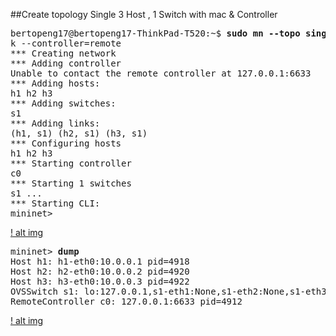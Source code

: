 
##Create topology Single 3 Host , 1 Switch  with mac & Controller

<pre>
bertopeng17@bertopeng17-ThinkPad-T520:~$ <b>sudo mn --topo single,3 --mac --switch ovs</b>
k --controller=remote
*** Creating network
*** Adding controller
Unable to contact the remote controller at 127.0.0.1:6633
*** Adding hosts:
h1 h2 h3 
*** Adding switches:
s1 
*** Adding links:
(h1, s1) (h2, s1) (h3, s1) 
*** Configuring hosts
h1 h2 h3 
*** Starting controller
c0 
*** Starting 1 switches
s1 ...
*** Starting CLI:
mininet> 
</pre>

[! alt img](https://github.com/syaifulahdan/mininet/blob/master/finalp-ppj/image/Screenshot%20from%202016-04-28%2016:04:46.png)


<pre>
mininet> <b>dump</b>
Host h1: h1-eth0:10.0.0.1 pid=4918
Host h2: h2-eth0:10.0.0.2 pid=4920
Host h3: h3-eth0:10.0.0.3 pid=4922
OVSSwitch s1: lo:127.0.0.1,s1-eth1:None,s1-eth2:None,s1-eth3:None pid=4927
RemoteController c0: 127.0.0.1:6633 pid=4912
</pre>

[! alt img](https://github.com/syaifulahdan/mininet/blob/master/finalp-ppj/image/Screenshot%20from%202016-04-28%2016:18:47.png)
